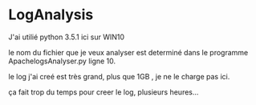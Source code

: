 # LogAnalysis
J'ai utilié python 3.5.1 ici sur WIN10

le nom du fichier que je veux analyser est determiné dans le programme ApachelogsAnalyser.py ligne 10.

le log j'ai creé est très grand, plus que 1GB , je ne le charge pas ici.

ça fait trop du temps pour creer le log, plusieurs heures...
